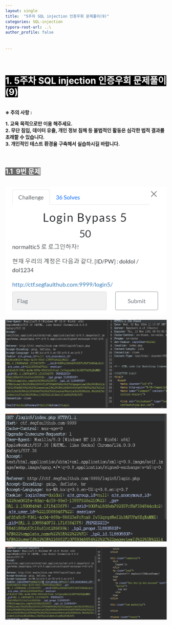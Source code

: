 ```yaml
---
layout: single
title:  "5주차 SQL injection 인증우회 문제풀이(9)"
categories: SQL-injection
typora-root-url: ..\
author_profile: false


---
```


<br>

# <span style="background:#000000; color:#ffffff">1. 5주차 SQL injection 인증우회 문제풀이(9)</span>

<br><span style='font-weight:bold; font-size:15px'> ※ 주의 사항 :</span>   

<span style='font-weight:bold; font-size:15px'>1. 교육 목적으로만 이용 해주세요.</span><br>
<span style='font-weight:bold; font-size:15px'>2. 무단 침입, 데이터 유출, 개인 정보 침해 등 불법적인 활동은 심각한 법적 결과를 초래할 수 있습니다.</span><br>
<span style='font-weight:bold; font-size:15px'>3.  개인적인 테스트 환경을 구축해서 실습하시길 바랍니다. </span>

<br>

## <span style="background:#696969; color:#ffffff">1.1  9번 문제</span>

<br>![1](/images/2024-05-29-SQLinjection13/1.PNG)

![2](/images/2024-05-29-SQLinjection13/2.PNG)

![3](/images/2024-05-29-SQLinjection13/3.PNG)

![4](/images/2024-05-29-SQLinjection13/4.PNG)